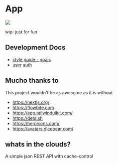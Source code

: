 # App 

[![](https://img.shields.io/badge/license-WTFPL-green)](http://www.wtfpl.net/)

wip: just for fun  

## Development Docs
- [style guide - goals](https://github.com/yeahmat/app/blob/main/websites/myawesomeapp/static/docs/design.md)
- [user auth](https://github.com/yeahmat/app/blob/main/websites/myawesomeapp/static/docs/user-auth.md)

## Mucho thanks to
This project wouldn't be as awesome as it is without 
- https://nextjs.org/
- https://flowbite.com 
- https://app.tailwinduikit.com/ 
- https://deta.sh
- https://heroicons.com/
- https://avatars.dicebear.com/


## whats in the clouds? 
A simple json REST API with cache-control 